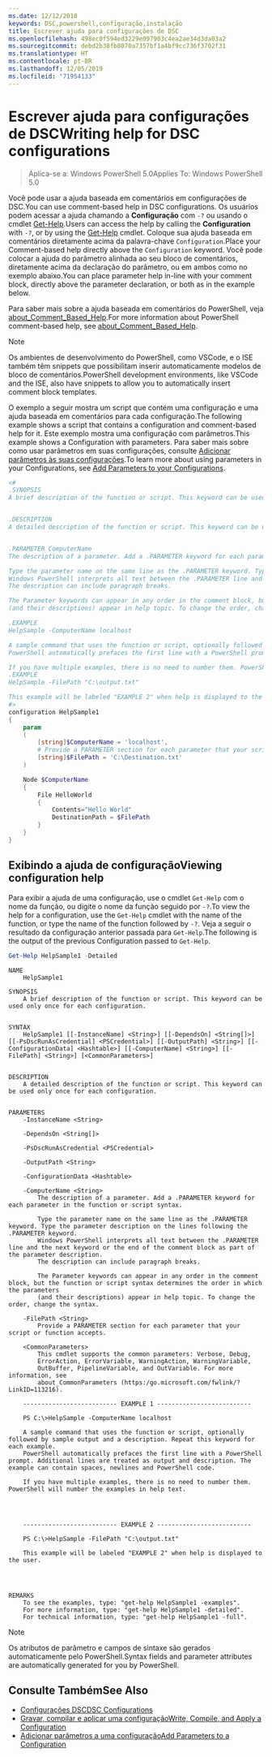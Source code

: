 ```yaml
---
ms.date: 12/12/2018
keywords: DSC,powershell,configuração,instalação
title: Escrever ajuda para configurações de DSC
ms.openlocfilehash: 498ec0f594ed3229e097903c4ea2ae34d3da03a2
ms.sourcegitcommit: debd2b38fb8070a7357bf1a4bf9cc736f3702f31
ms.translationtype: HT
ms.contentlocale: pt-BR
ms.lasthandoff: 12/05/2019
ms.locfileid: "71954133"
---
```

# <a name="writing-help-for-dsc-configurations"></a><span data-ttu-id="8b5c7-103">Escrever ajuda para configurações de DSC</span><span class="sxs-lookup"><span data-stu-id="8b5c7-103">Writing help for DSC configurations</span></span>

><span data-ttu-id="8b5c7-104">Aplica-se a: Windows PowerShell 5.0</span><span class="sxs-lookup"><span data-stu-id="8b5c7-104">Applies To: Windows PowerShell 5.0</span></span>

<span data-ttu-id="8b5c7-105">Você pode usar a ajuda baseada em comentários em configurações de DSC.</span><span class="sxs-lookup"><span data-stu-id="8b5c7-105">You can use comment-based help in DSC configurations.</span></span> <span data-ttu-id="8b5c7-106">Os usuários podem acessar a ajuda chamando a **Configuração** com `-?` ou usando o cmdlet [Get-Help](/powershell/module/Microsoft.PowerShell.Core/Get-Help).</span><span class="sxs-lookup"><span data-stu-id="8b5c7-106">Users can access the help by calling the **Configuration** with `-?`, or by using the [Get-Help](/powershell/module/Microsoft.PowerShell.Core/Get-Help) cmdlet.</span></span> <span data-ttu-id="8b5c7-107">Coloque sua ajuda baseada em comentários diretamente acima da palavra-chave `Configuration`.</span><span class="sxs-lookup"><span data-stu-id="8b5c7-107">Place your Comment-based help directly above the `Configuration` keyword.</span></span>
<span data-ttu-id="8b5c7-108">Você pode colocar a ajuda do parâmetro alinhada ao seu bloco de comentários, diretamente acima da declaração do parâmetro, ou em ambos como no exemplo abaixo.</span><span class="sxs-lookup"><span data-stu-id="8b5c7-108">You can place parameter help in-line with your comment block, directly above the parameter declaration, or both as in the example below.</span></span>

<span data-ttu-id="8b5c7-109">Para saber mais sobre a ajuda baseada em comentários do PowerShell, veja [about_Comment_Based_Help](/powershell/module/microsoft.powershell.core/about/about_comment_based_help).</span><span class="sxs-lookup"><span data-stu-id="8b5c7-109">For more information about PowerShell comment-based help, see [about_Comment_Based_Help](/powershell/module/microsoft.powershell.core/about/about_comment_based_help).</span></span>

> [!NOTE]
> <span data-ttu-id="8b5c7-110">Os ambientes de desenvolvimento do PowerShell, como VSCode, e o ISE também têm snippets que possibilitam inserir automaticamente modelos de bloco de comentários.</span><span class="sxs-lookup"><span data-stu-id="8b5c7-110">PowerShell development environments, like VSCode and the ISE, also have snippets to allow you to automatically insert comment block templates.</span></span>

<span data-ttu-id="8b5c7-111">O exemplo a seguir mostra um script que contém uma configuração e uma ajuda baseada em comentários para cada configuração.</span><span class="sxs-lookup"><span data-stu-id="8b5c7-111">The following example shows a script that contains a configuration and comment-based help for it.</span></span> <span data-ttu-id="8b5c7-112">Este exemplo mostra uma configuração com parâmetros.</span><span class="sxs-lookup"><span data-stu-id="8b5c7-112">This example shows a Configuration with parameters.</span></span> <span data-ttu-id="8b5c7-113">Para saber mais sobre como usar parâmetros em suas configurações, consulte [Adicionar parâmetros às suas configurações](add-parameters-to-a-configuration.md).</span><span class="sxs-lookup"><span data-stu-id="8b5c7-113">To learn more about using parameters in your Configurations, see [Add Parameters to your Configurations](add-parameters-to-a-configuration.md).</span></span>

```powershell
<#
.SYNOPSIS
A brief description of the function or script. This keyword can be used only once for each configuration.


.DESCRIPTION
A detailed description of the function or script. This keyword can be used only once for each configuration.


.PARAMETER ComputerName
The description of a parameter. Add a .PARAMETER keyword for each parameter in the function or script syntax.

Type the parameter name on the same line as the .PARAMETER keyword. Type the parameter description on the lines following the .PARAMETER keyword.
Windows PowerShell interprets all text between the .PARAMETER line and the next keyword or the end of the comment block as part of the parameter description.
The description can include paragraph breaks.

The Parameter keywords can appear in any order in the comment block, but the function or script syntax determines the order in which the parameters
(and their descriptions) appear in help topic. To change the order, change the syntax.

.EXAMPLE
HelpSample -ComputerName localhost

A sample command that uses the function or script, optionally followed by sample output and a description. Repeat this keyword for each example.
PowerShell automatically prefaces the first line with a PowerShell prompt. Additional lines are treated as output and description. The example can contain spaces, newlines and PowerShell code.

If you have multiple examples, there is no need to number them. PowerShell will number the examples in help text.
.EXAMPLE
HelpSample -FilePath "C:\output.txt"

This example will be labeled "EXAMPLE 2" when help is displayed to the user.
#>
configuration HelpSample1
{
    param
    (
        [string]$ComputerName = 'localhost',
        # Provide a PARAMETER section for each parameter that your script or function accepts.
        [string]$FilePath = 'C:\Destination.txt'
    )

    Node $ComputerName
    {
        File HelloWorld
        {
            Contents="Hello World"
            DestinationPath = $FilePath
        }
    }
}
```

## <a name="viewing-configuration-help"></a><span data-ttu-id="8b5c7-114">Exibindo a ajuda de configuração</span><span class="sxs-lookup"><span data-stu-id="8b5c7-114">Viewing configuration help</span></span>

<span data-ttu-id="8b5c7-115">Para exibir a ajuda de uma configuração, use o cmdlet `Get-Help` com o nome da função, ou digite o nome da função seguido por `-?`.</span><span class="sxs-lookup"><span data-stu-id="8b5c7-115">To view the help for a configuration, use the `Get-Help` cmdlet with the name of the function, or type the name of the function followed by `-?`.</span></span> <span data-ttu-id="8b5c7-116">Veja a seguir o resultado da configuração anterior passada para `Get-Help`.</span><span class="sxs-lookup"><span data-stu-id="8b5c7-116">The following is the output of the previous Configuration passed to `Get-Help`.</span></span>

```powershell
Get-Help HelpSample1 -Detailed
```

```output
NAME
    HelpSample1

SYNOPSIS
    A brief description of the function or script. This keyword can be used only once for each configuration.


SYNTAX
    HelpSample1 [[-InstanceName] <String>] [[-DependsOn] <String[]>] [[-PsDscRunAsCredential] <PSCredential>] [[-OutputPath] <String>] [[-ConfigurationData] <Hashtable>] [[-ComputerName] <String>] [[-FilePath] <String>] [<CommonParameters>]


DESCRIPTION
    A detailed description of the function or script. This keyword can be used only once for each configuration.


PARAMETERS
    -InstanceName <String>

    -DependsOn <String[]>

    -PsDscRunAsCredential <PSCredential>

    -OutputPath <String>

    -ConfigurationData <Hashtable>

    -ComputerName <String>
        The description of a parameter. Add a .PARAMETER keyword for each parameter in the function or script syntax.

        Type the parameter name on the same line as the .PARAMETER keyword. Type the parameter description on the lines following the .PARAMETER keyword.
        Windows PowerShell interprets all text between the .PARAMETER line and the next keyword or the end of the comment block as part of the parameter description.
        The description can include paragraph breaks.

        The Parameter keywords can appear in any order in the comment block, but the function or script syntax determines the order in which the parameters
        (and their descriptions) appear in help topic. To change the order, change the syntax.

    -FilePath <String>
        Provide a PARAMETER section for each parameter that your script or function accepts.

    <CommonParameters>
        This cmdlet supports the common parameters: Verbose, Debug,
        ErrorAction, ErrorVariable, WarningAction, WarningVariable,
        OutBuffer, PipelineVariable, and OutVariable. For more information, see
        about_CommonParameters (https:/go.microsoft.com/fwlink/?LinkID=113216).

    -------------------------- EXAMPLE 1 --------------------------

    PS C:\>HelpSample -ComputerName localhost

    A sample command that uses the function or script, optionally followed by sample output and a description. Repeat this keyword for each example.
    PowerShell automatically prefaces the first line with a PowerShell prompt. Additional lines are treated as output and description. The example can contain spaces, newlines and PowerShell code.

    If you have multiple examples, there is no need to number them. PowerShell will number the examples in help text.




    -------------------------- EXAMPLE 2 --------------------------

    PS C:\>HelpSample -FilePath "C:\output.txt"

    This example will be labeled "EXAMPLE 2" when help is displayed to the user.




REMARKS
    To see the examples, type: "get-help HelpSample1 -examples".
    For more information, type: "get-help HelpSample1 -detailed".
    For technical information, type: "get-help HelpSample1 -full".
```

> [!NOTE]
> <span data-ttu-id="8b5c7-117">Os atributos de parâmetro e campos de sintaxe são gerados automaticamente pelo PowerShell.</span><span class="sxs-lookup"><span data-stu-id="8b5c7-117">Syntax fields and parameter attributes are automatically generated for you by PowerShell.</span></span>

## <a name="see-also"></a><span data-ttu-id="8b5c7-118">Consulte Também</span><span class="sxs-lookup"><span data-stu-id="8b5c7-118">See Also</span></span>

- [<span data-ttu-id="8b5c7-119">Configurações DSC</span><span class="sxs-lookup"><span data-stu-id="8b5c7-119">DSC Configurations</span></span>](configurations.md)
- [<span data-ttu-id="8b5c7-120">Gravar, compilar e aplicar uma configuração</span><span class="sxs-lookup"><span data-stu-id="8b5c7-120">Write, Compile, and Apply a Configuration</span></span>](write-compile-apply-configuration.md)
- [<span data-ttu-id="8b5c7-121">Adicionar parâmetros a uma configuração</span><span class="sxs-lookup"><span data-stu-id="8b5c7-121">Add Parameters to a Configuration</span></span>](add-parameters-to-a-configuration.md)
